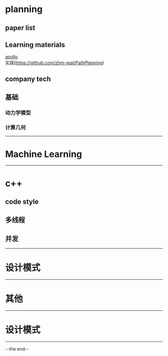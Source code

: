 # planning
## paper list
## Learning materials
[apollo](https://apollo.baidu.com/) <br />
实践(https://github.com/zhm-real/PathPlanning) <br />
## company tech
## 基础
### 动力学模型
### 计算几何
--------------------------------------------------
# Machine Learning
--------------------------------------------------

# c++
## code style
## 多线程
## 并发

--------------------------------------------------
# 设计模式
--------------------------------------------------
# 其他
--------------------------------------------------
# 设计模式
--------------------------------------------------
--the end--
